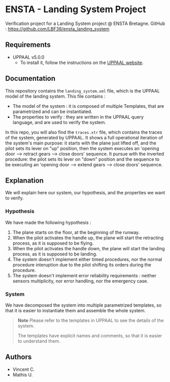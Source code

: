 # ENSTA - Landing System Project

Verification project for a Landing System project @ ENSTA Bretagne.
GitHub : https://github.com/LBF38/ensta_landing_system

## Requirements

- UPPAAL v5.0.0
  - To install it, follow the instructions on the [UPPAAL website](https://uppaal.org/).

## Documentation

This repository contains the `landing_system.xml` file, which is the UPPAAL model of the landing system.
This file contains :

- The model of the system : it is composed of multiple Templates, that are parametrized and can be instantiated.
- The properties to verify : they are written in the UPPAAL query language, and are used to verify the system.

In this repo, you will also find the `traces.xtr` file, which contains the traces of the system, generated by UPPAAL.
It shows a full operational iteration of the system's main purpose: it starts with the plane just lifted off, and the pilot sets its lever on "up" position, then the system executes an 'opening door --> retract gears --> close doors' sequence. It pursue with the inverted procedure: the pilot sets its lever on "down" position and the sequence to be executing an 'opening door --> extend gears --> close doors' sequence.

## Explanation

We will explain here our system, our hypothesis, and the properties we want to verify.

### Hypothesis

We have made the following hypothesis :

1. The plane starts on the floor, at the beginning of the runway.
2. When the pilot activates the handle up, the plane will start the retracting process, as it is supposed to be flying.
3. When the pilot activates the handle down, the plane will start the landing process, as it is supposed to be landing.
4. The system doesn't implement either timed procedures, nor the normal procedure interuption due to the pilot shifting its orders during the procedure.
5. The system doesn't implement error reliability requirements : neither sensors multiplicity, nor error handling, nor the emergency case.

### System

We have decomposed the system into multiple parametrized templates, so that it is easier to instantiate them and assemble the whole system.

> **Note**
> Please refer to the templates in UPPAAL to see the details of the system.
>
> The templates have explicit names and comments, so that it is easier to understand them.

## Authors

- Vincent C.
- Mathis U.

